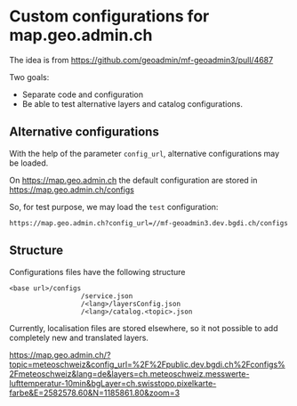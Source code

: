 Custom configurations for map.geo.admin.ch 
==========================================

The idea is from https://github.com/geoadmin/mf-geoadmin3/pull/4687

Two goals:

- Separate code and configuration
- Be able to test alternative layers and catalog configurations.


## Alternative configurations

With the help of the parameter `config_url`, alternative configurations may be loaded.

On https://map.geo.admin.ch the default configuration are stored in https://map.geo.admin.ch/configs

So, for test purpose, we may load the `test` configuration:

    https://map.geo.admin.ch?config_url=//mf-geoadmin3.dev.bgdi.ch/configs


## Structure

Configurations files have the following structure

    <base url>/configs
                      /service.json
                      /<lang>/layersConfig.json
                      /<lang>/catalog.<topic>.json
    

Currently, localisation files are stored elsewhere, so it not possible to add completely new and translated layers.




https://map.geo.admin.ch/?topic=meteoschweiz&config_url=%2F%2Fpublic.dev.bgdi.ch%2Fconfigs%2Fmeteoschweiz&lang=de&layers=ch.meteoschweiz.messwerte-lufttemperatur-10min&bgLayer=ch.swisstopo.pixelkarte-farbe&E=2582578.60&N=1185861.80&zoom=3
